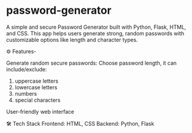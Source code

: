# password-generator
A simple and secure Password Generator built with Python, Flask, HTML, and CSS. This app helps users generate strong, random passwords with customizable options like length and character types.

⚙️ Features- 


Generate random secure passwords: 
Choose password length, it can include/exclude:
1) uppercase letters
2) lowercase letters
3) numbers
4) special characters

User-friendly web interface

🛠 Tech Stack
Frontend: HTML, CSS 
Backend: Python, Flask 

